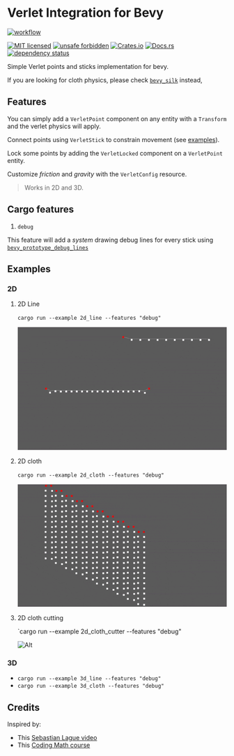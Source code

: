 <!-- cargo-sync-readme start -->

# Verlet Integration for Bevy

[![workflow](https://github.com/ManevilleF/bevy_verlet/actions/workflows/rust.yml/badge.svg)](https://github.com/ManevilleF/bevy_verlet/actions/workflows/rust.yml)

[![MIT licensed](https://img.shields.io/badge/license-MIT-blue.svg)](./LICENSE)
[![unsafe forbidden](https://img.shields.io/badge/unsafe-forbidden-success.svg)](https://github.com/rust-secure-code/safety-dance/)
[![Crates.io](https://img.shields.io/crates/v/bevy_verlet.svg)](https://crates.io/crates/bevy_verlet)
[![Docs.rs](https://docs.rs/bevy_verlet/badge.svg)](https://docs.rs/bevy_verlet)
[![dependency status](https://deps.rs/crate/bevy_verlet/0.2.0/status.svg)](https://deps.rs/crate/bevy_verlet)

Simple Verlet points and sticks implementation for bevy.

If you are looking for cloth physics, please check [`bevy_silk`](https://github.com/ManevilleF/bevy_silk) instead,

## Features

You can simply add a `VerletPoint` component on any entity with a `Transform` and the verlet physics will apply.

Connect points using `VerletStick` to constrain movement (see [examples](./examples)).

Lock some points by adding the `VerletLocked` component on a `VerletPoint` entity.

Customize *friction* and *gravity* with the `VerletConfig` resource.

> Works in 2D and 3D.

## Cargo features

1. `debug`

This feature will add a *system* drawing debug lines for every stick using [`bevy_prototype_debug_lines`](https://crates.io/crates/bevy_prototype_debug_lines)


<!-- cargo-sync-readme end -->

## Examples

### 2D

1. 2D Line

   `cargo run --example 2d_line --features "debug"`

   ![Alt](./docs/demo_line.gif "demo gif")

3. 2D cloth

   `cargo run --example 2d_cloth --features "debug"`

   ![Alt](./docs/demo_cloth.gif "demo gif")

4. 2D cloth cutting

   `cargo run --example 2d_cloth_cutter --features "debug"
   
   ![Alt](./docs/demo_cloth_cutting.gif "demo gif")

### 3D

* `cargo run --example 3d_line --features "debug"`
* `cargo run --example 3d_cloth --features "debug"`

## Credits

Inspired by:
- This [Sebastian Lague video](https://www.youtube.com/watch?v=PGk0rnyTa1U)
- This [Coding Math course](https://www.youtube.com/watch?v=3HjO_RGIjCU)
